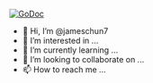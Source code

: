 [![GoDoc](https://godoc.org/github.com/narqo/go-badge?status.svg)](https://godoc.org/github.com/narqo/go-badge)

- 👋 Hi, I’m @jameschun7
- 👀 I’m interested in ...
- 🌱 I’m currently learning ...
- 💞️ I’m looking to collaborate on ...
- 📫 How to reach me ...

<!---
jameschun7/jameschun7 is a ✨ special ✨ repository because its `README.md` (this file) appears on your GitHub profile.
You can click the Preview link to take a look at your changes.
--->
